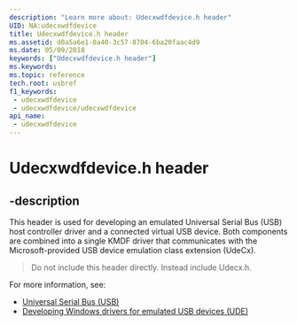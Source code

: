 ```yaml
---
description: "Learn more about: Udecxwdfdevice.h header"
UID: NA:udecxwdfdevice
title: Udecxwdfdevice.h header
ms.assetid: d0a5a6e1-0a40-3c57-8704-6ba20faac4d9
ms.date: 05/09/2018
keywords: ["Udecxwdfdevice.h header"]
ms.keywords: 
ms.topic: reference
tech.root: usbref
f1_keywords:
 - udecxwdfdevice
 - udecxwdfdevice/udecxwdfdevice
api_name:
 - udecxwdfdevice
---
```


# Udecxwdfdevice.h header


## -description

This header is used for developing an emulated Universal Serial Bus (USB) host controller driver and a connected virtual USB device. Both components are combined into a single KMDF driver that communicates with the Microsoft-provided USB device emulation class extension (UdeCx).

> Do not include this header directly. Instead include Udecx.h.

For more information, see:

- [Universal Serial Bus (USB)](../_usbref/index.md)
- [Developing Windows drivers for emulated USB devices (UDE)](/windows-hardware/drivers/usbcon/developing-windows-drivers-for-emulated-usb-host-controllers-and-devices)


